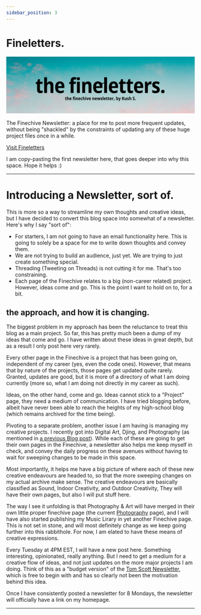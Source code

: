 ```yaml
---
sidebar_position: 3
---
```


# Fineletters.

![The Finechive Newsletter: a place for me to post more frequent updates, without being "shackled" by the constraints of updating any of these huge project files once in a while.](./assets/finechive-newsletter.png)

The Finechive Newsletter: a place for me to post more frequent updates, without being "shackled" by the constraints of updating any of these huge project files once in a while.

[Visit Fineletters](/blog)

I am copy-pasting the first newsletter here, that goes deeper into why this space. Hope it helps :)

<hr />

# Introducing a Newsletter, sort of.

This is more so a way to streamline my own thoughts and creative ideas, but I have decided to convert this blog space into somewhat of a newsletter. Here's why I say "sort of":

* For starters, I am not going to have an email functionality here. This is going to solely be a space for me to write down thoughts and convey them.
* We are not trying to build an audience, just yet. We are trying to just create something special.
* Threading (Tweeting on Threads) is not cutting it for me. That's too constraining. 
* Each page of the Finechive relates to a big (non-career related) project. However, ideas come and go. This is the point I want to hold on to, for a bit.

## the approach, and how it is changing.

The biggest problem in my approach has been the reluctance to treat this blog as a main project. So far, this has pretty much been a dump of my ideas that come and go. I have written about these ideas in great depth, but as a result I only post here very rarely. 

Every other page in the Finechive is a project that has been going on, independent of my career (yes, even the code ones). However, that means that by nature of the projects, those pages get updated quite rarely. Granted, updates are good, but it is more of a directory of what I am doing currently (more so, what I am doing not directly in my career as such).

Ideas, on the other hand, come and go. Ideas cannot stick to a "Project" page, they need a medium of communication. I have tried blogging before, albeit have never been able to reach the heights of my high-school blog (which remains archived for the time being). 

Pivoting to a separate problem, another issue I am having is managing my creative projects. I recently got into Digital Art, Djing, and Photography (as mentioned in [a previous Blog post](https://skushagra.com/blog/dreaming)). While each of these are going to get their own pages in the Finechive, a newsletter also helps me keep myself in check, and convey the daily progress on these avenues without having to wait for sweeping changes to be made in this space.

Most importantly, it helps me have a big picture of where each of these new creative endeavours are headed to, so that the more sweeping changes on my actual archive make sense. The creative endeavours are basically classified as Sound, Indoor Creativity, and Outdoor Creativity, They will have their own pages, but also I will put stuff here.

The way I see it unfolding is that Photography & Art will have merged in their own little proper finechive page (the current [Photography](https://skushagra.com/docs/finechive/photography) page), and I will have also started publishing my Music Lirary in yet another Finechive page. This is not set in stone, and will most definitely change as we keep going further into this rabbithole. For now, I am elated to have these means of creative expressions.

Every Tuesday at 4PM EST, I will have a new post here. Something interesting, opinionated, really anything. But I need to get a medium for a creative flow of ideas, and not just updates on the more major projects I am doing. Think of this as a "budget version" of the [Tom Scott Newsletter](https://tomscott.com/), which is free to begin with and has so clearly not been the motivation behind this idea.

Once I have consistently posted a newsletter for 8 Mondays, the newsletter will officially have a link on my homepage.

<hr />